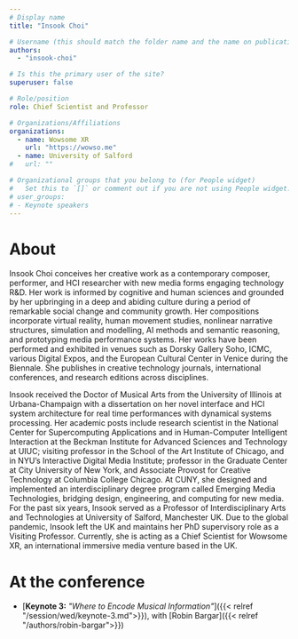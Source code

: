 ```yaml
---
# Display name
title: "Insook Choi"

# Username (this should match the folder name and the name on publications)
authors:
  - "insook-choi"

# Is this the primary user of the site?
superuser: false

# Role/position
role: Chief Scientist and Professor

# Organizations/Affiliations
organizations:
  - name: Wowsome XR
    url: "https://wowso.me"
  - name: University of Salford
#   url: ""

# Organizational groups that you belong to (for People widget)
#   Set this to `[]` or comment out if you are not using People widget.
# user_groups:
# - Keynote speakers
---
```


# About

Insook Choi conceives her creative work as a contemporary composer, performer, and HCI researcher with new media forms engaging technology R&D. Her work is informed by cognitive and human sciences and grounded by her upbringing in a deep and abiding culture during a period of remarkable social change and community growth. Her compositions incorporate virtual reality, human movement studies, nonlinear narrative structures, simulation and modelling, AI methods and semantic reasoning, and prototyping media performance systems. Her works have been performed and exhibited in venues such as Dorsky Gallery Soho, ICMC, various Digital Expos, and the European Cultural Center in Venice during the Biennale. She publishes in creative technology journals, international conferences, and research editions across disciplines.

Insook received the Doctor of Musical Arts from the University of Illinois at Urbana-Champaign with a dissertation on her novel interface and HCI system architecture for real time performances with dynamical systems processing. Her academic posts include research scientist in the National Center for Supercomputing Applications and in Human-Computer Intelligent Interaction at the Beckman Institute for Advanced Sciences and Technology at UIUC; visiting professor in the School of the Art Institute of Chicago, and in NYU’s Interactive Digital Media Institute; professor in the Graduate Center at City University of New York, and Associate Provost for Creative Technology at Columbia College Chicago. At CUNY, she designed and implemented an interdisciplinary degree program called Emerging Media Technologies, bridging design, engineering, and computing for new media. For the past six years, Insook served as a Professor of Interdisciplinary Arts and Technologies at University of Salford, Manchester UK. Due to the global pandemic, Insook left the UK and maintains her PhD supervisory role as a Visiting Professor. Currently, she is acting as a Chief Scientist for Wowsome XR, an international immersive media venture based in the UK.

# At the conference

- [**Keynote 3:** *"Where to Encode Musical Information"*]({{< relref "/session/wed/keynote-3.md">}}), with [Robin Bargar]({{< relref "/authors/robin-bargar">}})
